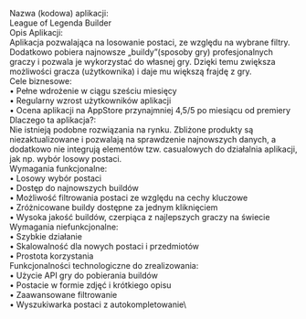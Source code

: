 Nazwa (kodowa) aplikacji:\
League of Legenda Builder\
Opis Aplikacji:\
Aplikacja pozwalająca na losowanie postaci, ze względu na wybrane filtry. Dodatkowo pobiera najnowsze „buildy”(sposoby gry) profesjonalnych graczy i pozwala je wykorzystać do własnej gry. Dzięki temu zwiększa możliwości gracza (użytkownika) i daje mu większą frajdę z gry.\
Cele biznesowe:\
•	Pełne wdrożenie w ciągu sześciu miesięcy\
•	Regularny wzrost użytkowników aplikacji\
•	Ocena aplikacji na AppStore przynajmniej 4,5/5 po miesiącu od premiery\
Dlaczego ta aplikacja?:\
Nie istnieją podobne rozwiązania na rynku. Zbliżone produkty są niezaktualizowane i pozwalają na sprawdzenie najnowszych danych, a dodatkowo nie integrują elementów tzw. casualowych do działalnia aplikacji, jak np. wybór losowy postaci.\
Wymagania funkcjonalne:\
•	Losowy wybór postaci\
•	Dostęp do najnowszych buildów\
•	Możliwość filtrowania postaci ze względu na cechy kluczowe\
•	Zróżnicowane buildy dostępne za jednym kliknięciem\
•	Wysoka jakość buildów, czerpiąca z najlepszych graczy na świecie\
Wymagania niefunkcjonalne:\
•	Szybkie działanie\
•	Skalowalność dla nowych postaci i przedmiotów\
•	Prostota korzystania\
Funkcjonalności technologiczne do zrealizowania:\
•	Użycie API gry do pobierania buildów\
•	Postacie w formie zdjęć i krótkiego opisu\
•	Zaawansowane filtrowanie\
•	Wyszukiwarka postaci  z autokompletowanie\
